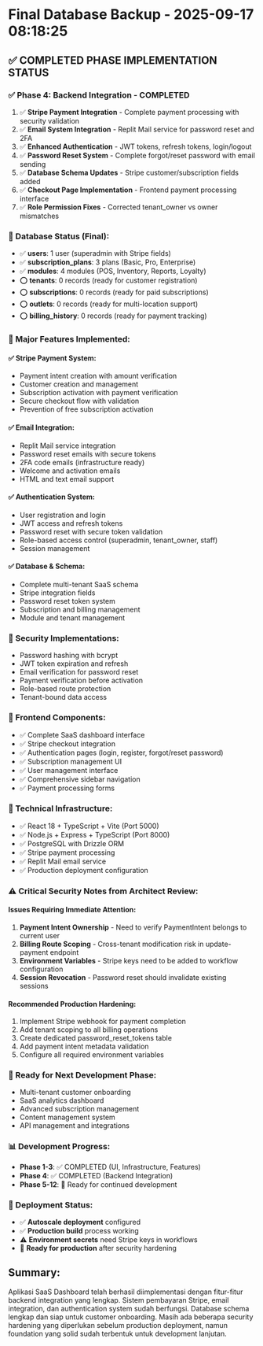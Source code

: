 # Final Database Backup - 2025-09-17 08:18:25

## ✅ COMPLETED PHASE IMPLEMENTATION STATUS

### ✅ Phase 4: Backend Integration - COMPLETED
1. ✅ **Stripe Payment Integration** - Complete payment processing with security validation
2. ✅ **Email System Integration** - Replit Mail service for password reset and 2FA
3. ✅ **Enhanced Authentication** - JWT tokens, refresh tokens, login/logout
4. ✅ **Password Reset System** - Complete forgot/reset password with email sending
5. ✅ **Database Schema Updates** - Stripe customer/subscription fields added
6. ✅ **Checkout Page Implementation** - Frontend payment processing interface
7. ✅ **Role Permission Fixes** - Corrected tenant_owner vs owner mismatches

### 🔧 Database Status (Final):
- ✅ **users**: 1 user (superadmin with Stripe fields)
- ✅ **subscription_plans**: 3 plans (Basic, Pro, Enterprise)
- ✅ **modules**: 4 modules (POS, Inventory, Reports, Loyalty)  
- ⭕ **tenants**: 0 records (ready for customer registration)
- ⭕ **subscriptions**: 0 records (ready for paid subscriptions)
- ⭕ **outlets**: 0 records (ready for multi-location support)
- ⭕ **billing_history**: 0 records (ready for payment tracking)

### 🚀 Major Features Implemented:

#### ✅ Stripe Payment System:
- Payment intent creation with amount verification
- Customer creation and management
- Subscription activation with payment verification
- Secure checkout flow with validation
- Prevention of free subscription activation

#### ✅ Email Integration:
- Replit Mail service integration
- Password reset emails with secure tokens
- 2FA code emails (infrastructure ready)
- Welcome and activation emails
- HTML and text email support

#### ✅ Authentication System:
- User registration and login
- JWT access and refresh tokens
- Password reset with secure token validation
- Role-based access control (superadmin, tenant_owner, staff)
- Session management

#### ✅ Database & Schema:
- Complete multi-tenant SaaS schema
- Stripe integration fields
- Password reset token system
- Subscription and billing management
- Module and tenant management

### 🔐 Security Implementations:
- Password hashing with bcrypt
- JWT token expiration and refresh
- Email verification for password reset
- Payment verification before activation
- Role-based route protection
- Tenant-bound data access

### 📱 Frontend Components:
- ✅ Complete SaaS dashboard interface
- ✅ Stripe checkout integration
- ✅ Authentication pages (login, register, forgot/reset password)
- ✅ Subscription management UI
- ✅ User management interface
- ✅ Comprehensive sidebar navigation
- ✅ Payment processing forms

### 🔧 Technical Infrastructure:
- ✅ React 18 + TypeScript + Vite (Port 5000)
- ✅ Node.js + Express + TypeScript (Port 8000)
- ✅ PostgreSQL with Drizzle ORM
- ✅ Stripe payment processing
- ✅ Replit Mail email service
- ✅ Production deployment configuration

### ⚠️ Critical Security Notes from Architect Review:

#### Issues Requiring Immediate Attention:
1. **Payment Intent Ownership** - Need to verify PaymentIntent belongs to current user
2. **Billing Route Scoping** - Cross-tenant modification risk in update-payment endpoint  
3. **Environment Variables** - Stripe keys need to be added to workflow configuration
4. **Session Revocation** - Password reset should invalidate existing sessions

#### Recommended Production Hardening:
1. Implement Stripe webhook for payment completion
2. Add tenant scoping to all billing operations
3. Create dedicated password_reset_tokens table
4. Add payment intent metadata validation
5. Configure all required environment variables

### 🎯 Ready for Next Development Phase:
- Multi-tenant customer onboarding
- SaaS analytics dashboard
- Advanced subscription management
- Content management system
- API management and integrations

### 📊 Development Progress:
- **Phase 1-3**: ✅ COMPLETED (UI, Infrastructure, Features)
- **Phase 4**: ✅ COMPLETED (Backend Integration)
- **Phase 5-12**: 🔄 Ready for continued development

### 🚀 Deployment Status:
- ✅ **Autoscale deployment** configured
- ✅ **Production build** process working
- ⚠️ **Environment secrets** need Stripe keys in workflows
- 🔄 **Ready for production** after security hardening

## Summary:
Aplikasi SaaS Dashboard telah berhasil diimplementasi dengan fitur-fitur backend integration yang lengkap. Sistem pembayaran Stripe, email integration, dan authentication system sudah berfungsi. Database schema lengkap dan siap untuk customer onboarding. Masih ada beberapa security hardening yang diperlukan sebelum production deployment, namun foundation yang solid sudah terbentuk untuk development lanjutan.